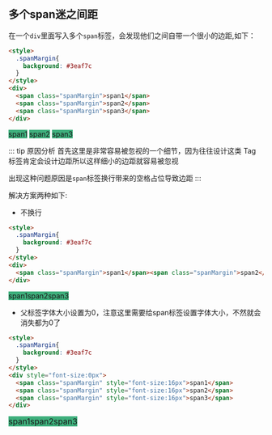 ## 多个span迷之间距

在一个`div`里面写入多个`span`标签，会发现他们之间自带一个很小的边距,如下：

```html
<style>
  .spanMargin{
    background: #3eaf7c
  }
</style>
<div>
  <span class="spanMargin">span1</span>
  <span class="spanMargin">span2</span>
  <span class="spanMargin">span3</span>
</div>
```
<style>
  .spanMargin{
    background: #3eaf7c
  }
</style>
<div>
  <span class="spanMargin">span1</span>
  <span class="spanMargin">span2</span>
  <span class="spanMargin">span3</span>
</div>

::: tip 原因分析
首先这里是非常容易被忽视的一个细节，因为往往设计这类 Tag 标签肯定会设计边距所以这样细小的边距就容易被忽视

出现这种问题原因是`span`标签换行带来的空格占位导致边距
:::

解决方案两种如下:

- 不换行

```html
<style>
  .spanMargin{
    background: #3eaf7c
  }
</style>
<div>
  <span class="spanMargin">span1</span><span class="spanMargin">span2</span><span class="spanMargin">span3</span>
</div>
```

<div>
  <span class="spanMargin">span1</span><span class="spanMargin">span2</span><span class="spanMargin">span3</span>
</div>

- 父标签字体大小设置为0，注意这里需要给span标签设置字体大小，不然就会消失都为0了

```html
<style>
  .spanMargin{
    background: #3eaf7c
  }
</style>
<div style="font-size:0px">
  <span class="spanMargin" style="font-size:16px">span1</span>
  <span class="spanMargin" style="font-size:16px">span2</span>
  <span class="spanMargin" style="font-size:16px">span3</span>
</div>
```

<div style="font-size:0px">
  <span class="spanMargin" style="font-size:16px">span1</span>
  <span class="spanMargin" style="font-size:16px">span2</span>
  <span class="spanMargin" style="font-size:16px">span3</span>
</div>